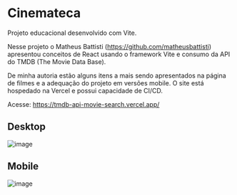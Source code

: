 # Cinemateca

Projeto educacional desenvolvido com Vite.

Nesse projeto o Matheus Battisti (https://github.com/matheusbattisti) apresentou conceitos de React usando o framework Vite e consumo da API do TMDB (The Movie Data Base). 

De minha autoria estão alguns itens a mais sendo apresentados na página de filmes e a adequação do projeto em versões mobile. O site está hospedado na Vercel e possui capacidade de CI/CD.

Acesse: https://tmdb-api-movie-search.vercel.app/

## Desktop
![image](https://user-images.githubusercontent.com/103594555/186485023-bd1a0cb0-430d-48b1-b714-9cb510a8d267.png)

## Mobile
![image](https://user-images.githubusercontent.com/103594555/186485267-0c73ad3c-f46b-4598-b26b-bafad6a4af19.png)

